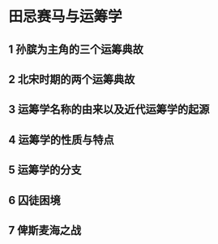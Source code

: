 # 田忌赛马与运筹学 
>
## 1 孙膑为主角的三个运筹典故
>
## 2 北宋时期的两个运筹典故
>
## 3 运筹学名称的由来以及近代运筹学的起源
>
## 4 运筹学的性质与特点
>
## 5 运筹学的分支
>
## 6 囚徒困境
>
## 7 俾斯麦海之战
>
